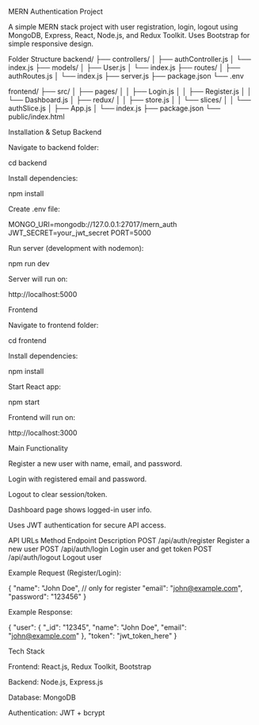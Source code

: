 MERN Authentication Project

A simple MERN stack project with user registration, login, logout using MongoDB, Express, React, Node.js, and Redux Toolkit.
Uses Bootstrap for simple responsive design.

Folder Structure
backend/
├── controllers/
│   ├── authController.js
│   └── index.js
├── models/
│   ├── User.js
│   └── index.js
├── routes/
│   ├── authRoutes.js
│   └── index.js
├── server.js
├── package.json
└── .env

frontend/
├── src/
│   ├── pages/
│   │   ├── Login.js
│   │   ├── Register.js
│   │   └── Dashboard.js
│   ├── redux/
│   │   ├── store.js
│   │   └── slices/
│   │       └── authSlice.js
│   ├── App.js
│   └── index.js
├── package.json
└── public/index.html

Installation & Setup
Backend

Navigate to backend folder:

cd backend


Install dependencies:

npm install


Create .env file:

MONGO_URI=mongodb://127.0.0.1:27017/mern_auth
JWT_SECRET=your_jwt_secret
PORT=5000


Run server (development with nodemon):

npm run dev


Server will run on:

http://localhost:5000

Frontend

Navigate to frontend folder:

cd frontend


Install dependencies:

npm install


Start React app:

npm start


Frontend will run on:

http://localhost:3000

Main Functionality

Register a new user with name, email, and password.

Login with registered email and password.

Logout to clear session/token.

Dashboard page shows logged-in user info.

Uses JWT authentication for secure API access.

API URLs
Method	Endpoint	Description
POST	/api/auth/register	Register a new user
POST	/api/auth/login	Login user and get token
POST	/api/auth/logout	Logout user

Example Request (Register/Login):

{
  "name": "John Doe",       // only for register
  "email": "john@example.com",
  "password": "123456"
}


Example Response:

{
  "user": {
    "_id": "12345",
    "name": "John Doe",
    "email": "john@example.com"
  },
  "token": "jwt_token_here"
}

Tech Stack

Frontend: React.js, Redux Toolkit, Bootstrap

Backend: Node.js, Express.js

Database: MongoDB

Authentication: JWT + bcrypt